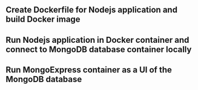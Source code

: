 ## Create Dockerfile for Nodejs application and build Docker image

## Run Nodejs application in Docker container and connect to MongoDB database container locally

## Run MongoExpress container as a UI of the MongoDB database
